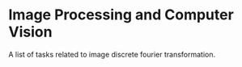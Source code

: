 # Image Processing and Computer Vision

A list of tasks related to image discrete fourier transformation.
